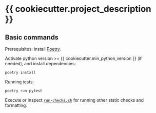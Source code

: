 # {{ cookiecutter.project_description }}


## Basic commands
Prerequisites: install [Poetry](https://python-poetry.org/docs/#installation).

Activate python version >= {{ cookiecutter.min_python_version }} (if needed), and install dependencies:
  ```bash
  poetry install
  ```
  
Running tests:
  ```bash
  poetry run pytest
  ```
  
Execute or inspect [`run-checks.sh`](./run-checks.sh) for running other static checks and formatting. 
